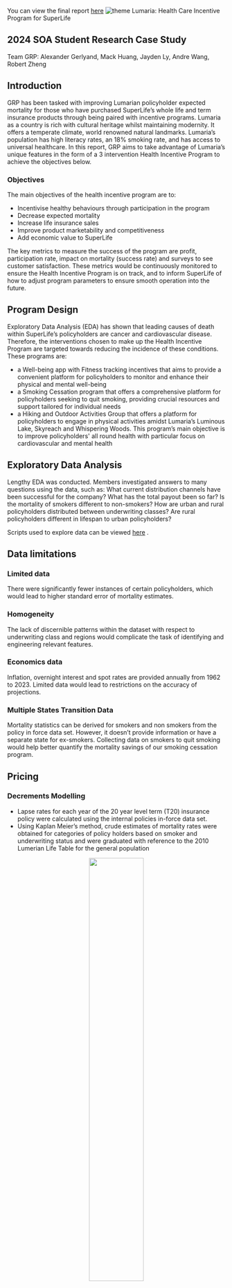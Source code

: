 You can view the final report [here](grp_report.pdf)
![theme](https://github.com/Actuarial-Control-Cycle-T1-2024/group-page-showcase-grp/assets/144538514/8b2c93c5-d6f8-476c-a968-a6282b86ca1a)
 Lumaria: Health Care Incentive Program for SuperLife
## 2024 SOA Student Research Case Study
Team GRP: Alexander Gerlyand, Mack Huang, Jayden Ly, Andre Wang, Robert Zheng

## Introduction

GRP has been tasked with improving Lumarian policyholder expected mortality for those who have purchased SuperLife’s whole life and term insurance products through being paired with incentive programs. Lumaria as a country is rich with cultural heritage whilst maintaining modernity. It offers a temperate climate, world renowned natural landmarks. Lumaria’s population has high literacy rates, an 18% smoking rate, and has access to universal healthcare. In this report, GRP aims to take advantage of Lumaria’s unique features in the form of a 3 intervention Health Incentive Program to achieve the objectives below.

### Objectives

The main objectives of the health incentive program are to:
- Incentivise healthy behaviours through participation in the program
- Decrease expected mortality
- Increase life insurance sales
- Improve product marketability and competitiveness
- Add economic value to SuperLife

The key metrics to measure the success of the program are profit, participation rate, impact on mortality (success rate) and surveys to see customer satisfaction. These metrics would be continuously monitored to ensure the Health Incentive Program is on track, and to inform SuperLife of how to adjust program parameters to ensure smooth operation into the future.

## Program Design

Exploratory Data Analysis (EDA) has shown that leading causes of death within SuperLife’s policyholders are cancer and cardiovascular disease. Therefore, the interventions chosen to make up the Health Incentive Program are targeted towards reducing the incidence of these conditions. These programs are:

- a Well-being app with Fitness tracking incentives that aims to provide a convenient platform for policyholders to monitor and enhance their physical and mental well-being
- a Smoking Cessation program that offers a comprehensive platform for policyholders seeking to quit smoking, providing crucial resources and support tailored for individual needs
- a Hiking and Outdoor Activities Group that offers a platform for policyholders to engage in physical activities amidst Lumaria’s Luminous Lake, Skyreach and Whispering Woods. This program’s main objective is to improve policyholders' all round health with particular focus on cardiovascular and mental health

## Exploratory Data Analysis
Lengthy EDA was conducted. Members investigated answers to many questions using the data, such as: 
What current distribution channels have been successful for the company? 
What has the total payout been so far?
Is the mortality of smokers different to non-smokers?
How are urban and rural policyholders distributed between underwriting classes?
Are rural policyholders different in lifespan to urban policyholders?

Scripts used to explore data can be viewed [here](eda) .


## Data limitations
### Limited data
There were significantly fewer instances of certain policyholders, which would lead to higher standard error of mortality estimates. 
### Homogeneity 
The lack of discernible patterns within the dataset with respect to underwriting class and regions would complicate the task of identifying and engineering relevant features. 
### Economics data
Inflation, overnight interest and spot rates are provided annually from 1962 to 2023. Limited data would lead to restrictions on the accuracy of projections.
### Multiple States Transition Data
Mortality statistics can be derived for smokers and non smokers from the policy in force data set. However, it doesn’t provide information or have a separate state for ex-smokers. Collecting data on smokers to quit smoking would help better quantify the mortality savings of our smoking cessation program.

## Pricing
### Decrements Modelling
- Lapse rates for each year of the 20 year level term (T20) insurance policy were calculated using the internal policies in-force data set. 
- Using Kaplan Meier’s method, crude estimates of mortality rates were obtained for categories of policy holders based on smoker and underwriting status and were graduated with reference to the 2010 Lumerian Life Table for the general population
<p align="center"><img src='lapse_rates.jpeg' width='50%'></p>
  
### Economic rates modelling
- The investment growth rate was assumed to be the risk free 1 year spot rate and the risk discount rate was assumed to be the overnight rate plus a 5% risk loading
- Overnight interest rates and 1 year spot rates were projected for the next 20 years using double exponential smoothing for pricing of T20 policies. Sensitivity testing varied the interest rate within the 30% CI interval of interest rate predictions. 
- For SPWL policies, interest rates were assumed to be constant in the long term and we tested different levels between the historical extremes. 
<p align="center"><img src='mortality_rates.jpeg' width='100%'></p>

### Policyholder projections
- Future policies counts were projected by age, underwriting class, face amount, and smoker status.
- After finding that the number of newly issued policies to each underwriting class and smoker status followed a visibly linear trend, simple linear regressions were used on different types of policyholder to predict future counts.
- The linearity assumption was based on linear historical data, and holds intuitive validity as policyholder count would be expected to consist of both population and economic growth.

### Premium pricing
- Profit was calculated on a per-policy basis by first calculating zero-profit net premiums for policies issued in different years to individuals of different smoking status, underwriting class, and age using the equivalence principle.
- Zero-profit premiums were then increased by a loading dependent on the underwriting class to create profitable premiums. The loadings were computed based on the volatility of crude mortality estimates qx using the sum of squares of standardised residuals
- An estimate of initial expense as well as ongoing expenses were based on research on other life insurance companies’ cash flows.
- Premiums were calculated for each issue age band (26-35, 36-45, 46-50, 51-55, 56-65). Issue age bands were chosen so that there was an approximately equal number of observations in each bin. More bins were required towards higher ages due to the steep increase in mortality after age 60, and higher risk groups should be separately charged appropriate premiums to mitigate a possible inequitable access risk. 
- Aggregate profits on the last twenty years were estimated using before and after intervention, using a reduction in mortality after intervention computed on given mortality reduction bounds of 4.94% and 9.76%. The impact of the smoking cessation program was modelled across the entire range of cessation proportions, and mortality of lapsed smokers was estimated as the average of smokers and nonsmokers according to our assumption. Initial expenses were increased with the introduction of interventions based on given costs and research (Program). Smoker policies incurred expenses associated with the smoking cessation program.
- The aggregate profit was calculated by holding the premium constant with reduced mortalities and higher expenses across the current count of policyholders.
- Aggregate future profits were again calculated by considering the reduction in mortality and the increase in expense. Below is our central estimate for future profits with and without the interventions.
![central_profit_proj](central_profit_proj.png)

## Sensitivity Analysis
- Due to a lack of understanding of SuperLife’s expense structure, and external impacts listed in the Risk and Risk Mitigation Considerations section, a set of three estimates of expenses were used to calculate profits of SuperLife, representing the optimistic, pessimistic, and central estimates.
- The impact of each intervention on mortality had a degree of uncertainty and thus the upper and lower bounds of the impact were considered.
- Due to reinvestment risk, three scenarios of interest rates were also used.
- In mitigating model risk with regards to predictions on customer growth, lower and upper confidence bounds of 95% were further considered.
- A range of estimated change in profits were calculated on intervention impacts if the intervention were introduced twenty years ago, with a figure of 15% increase in profit assuming the pessimistic expenses scenario. 
![sensitivity](sensitivity.png)
- The projections highlight that the intervention should outperform sales without the intervention.
- In the most pessimistic scenario, the expected cumulative profits in 2028, 2033 and 2043 are 203.97%, 208.03%, and 170.64% more than the corresponding profit without intervention in that scenario.
- In the most optimistic scenario, the expected cumulative profits in 2028, 2033 and 2043 are 247.25%, 248.47%, and 206.95% more than the corresponding profit without intervention in that scenario.
- An unfavourable scenario we investigated was the exclusive underwriting of 20 year term policies to 35 year old smokers with a zero cessation rate, in which we observed an annual drop in profits of 9.16% due to the largely increased expenses.

## Risk and Risk Mitigation Considerations

| Qualitative Risk                                                   | Mitigation  |
|--------------------------------------------------------|----------------------------------------------------------------------------------------------------|
| Reinvestment risk related to investments into fixed income securities which are susceptible to interest rate fluctuations 	| Test the effects of adverse interest fluctuations on discounted profits. Hedge against decreasing long-term interest rates by buying interest rate options
| Economic forecasts risk 	| Future forecasted rates of inflation and interest rates do not reflect true movements in variables impacting accuracy of the model
| Expense risk relating to maintenance of incentives programs 	| Conducting cost-benefit analysis to evaluate effectiveness of different incentives programs, cost-plus process to ensure profits are maintained
| Cost overrun risk where project costs deviate from actual experience 	| Establish contingency funds to address unexpected program costs and fluctuations in expenses.
| Low participation rates in incentive programs - expected mortality and economics benefits will not be realised 	| Implement increased targeted market campaigns focusing on the distribution channels and educational initiatives to promote program awareness and encourage participation among policyholders.
| Pandemic Risk: a pandemic may present an adverse change to the mortality of Lumarians 	| Sensitivity testing for extreme increases in mortality rate caused by pandemic

![Risk Matrix](risk-matrix.png)

| Qualitative Risk                                                   | Mitigation  |
|--------------------------------------------------------|----------------------------------------------------------------------------------------------------|
| Regulatory changes | Compliance monitoring to stay informed about regulatory changes and ensure compliance with laws and regulations.
| Negative Public Perception risk: If the program is perceived as exploiting users for their personal data or promoting unattainable body image standards.| Being transparent about privacy policies and data usage. Emphasis on the program being to promote healthier lifestyles rather than a focus on physical appearance. 
| Inequitable access risk: Socioeconomic factors may affect accessibility of programs to certain subsections of the population. | Implementing outreach programs and potential subsidies to make programs more accessible for everybody. Apps would have better UI and UX to accommodate for people who are less technologically literate.

## Conclusion and Recommendations
The potential for SuperLife’s growth and development in Lumaria’s health through our proposed Well-being app, smoking cessation and hiking groups is significant. By investing in these proactive measures, SuperLife stands to realise reduced healthcare costs, fewer insurance claims, and enhanced customer satisfaction, creating shared value within Lumaria. 

To increase the likelihood of success in the future, regular maintenance must be implemented on the program design. Constant monitoring of key metrics of profit, policyholder mortality, customer satisfaction and participation rates will allow SuperLife to complete the actuarial control cycle, continually adjusting project parameters to cater for the ever-changing economic and consumer environment in which the company operates.

